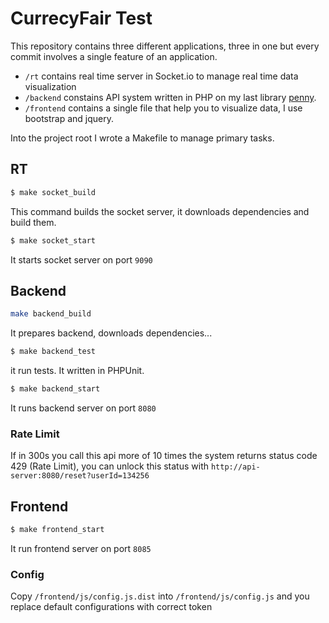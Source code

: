 # CurrecyFair Test
This repository contains three different applications, three in one but every commit involves a single feature of an application.

* `/rt` contains real time server in Socket.io to manage real time data visualization
* `/backend` constains API system written in PHP on my last library [penny](https://github.com/gianarb/penny).
* `/frontend` contains a single file that help you to visualize data, I use bootstrap and jquery.

Into the project root I wrote a Makefile to manage primary tasks.

## RT
```bash
$ make socket_build
```
This command builds the socket server, it downloads dependencies and build them.

```bash
$ make socket_start
```
It starts socket server on port `9090`

## Backend
```bash
make backend_build
```
It prepares backend, downloads dependencies...

```bash
$ make backend_test
```
it run tests. It written in PHPUnit.

```bash
$ make backend_start
```
It runs backend server on port `8080`

### Rate Limit
If in 300s you call this api more of 10 times the system returns status code 429 (Rate Limit), you can unlock this status with `http://api-server:8080/reset?userId=134256`

## Frontend
```bash
$ make frontend_start
```
It run frontend server on port `8085`

### Config
Copy `/frontend/js/config.js.dist` into `/frontend/js/config.js` and you replace default configurations with correct token
